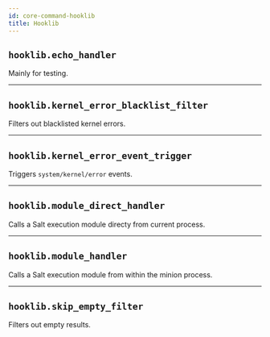 ```yaml
---
id: core-command-hooklib
title: Hooklib
---
```


## `hooklib.echo_handler`

Mainly for testing.


----
## `hooklib.kernel_error_blacklist_filter`

Filters out blacklisted kernel errors.


----
## `hooklib.kernel_error_event_trigger`

Triggers `system/kernel/error` events.


----
## `hooklib.module_direct_handler`

Calls a Salt execution module directy from current process.


----
## `hooklib.module_handler`

Calls a Salt execution module from within the minion process.


----
## `hooklib.skip_empty_filter`

Filters out empty results.
